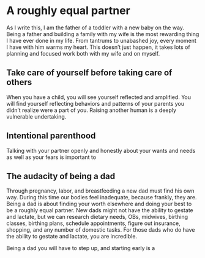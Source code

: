 # A roughly equal partner

As I write this, I am the father of a toddler with a new baby on the way. Being a father and building a family with my wife is the most rewarding thing I have ever done in my life. From tantrums to unabashed joy, every moment I have with him warms my heart. This doesn’t just happen, it takes lots of planning and focused work both with my wife and on myself.

## Take care of yourself before taking care of others

When you have a child, you will see yourself reflected and amplified. You will find yourself reflecting behaviors and patterns of your parents you didn’t realize were a part of you. Raising another human is a deeply vulnerable undertaking. 

## Intentional parenthood

Talking with your partner openly and honestly about your wants and needs as well as your fears is important to 

## The audacity of being a dad

Through pregnancy, labor, and breastfeeding a new dad must find his own way. During this time our bodies feel inadequate, because frankly, they are. Being a dad is about finding your worth elsewhere and doing your best to be a roughly equal partner. New dads might not have the ability to gestate and lactate, but we can research dietary needs, OBs, midwives, birthing classes, birthing plans, schedule appointments, figure out insurance, shopping, and any number of domestic tasks. For those dads who do have the ability to gestate and lactate, you are incredible.

Being a dad you will have to step up, and starting early is a 